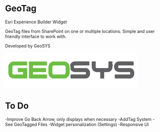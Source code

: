 
# GeoTag

Esri Experience Builder Widget

GeoTag files from SharePoint on one or multiple locations. Simple and user friendly interface to work with.



Developed by GeoSYS

![Logo](/src/assets/images/geosys.png)


# To Do

-Improve Go Back Arrow, only displays when necessary
-AddTag System
-See GeoTagged Files
-Widget personalization (Settings)
-Responsive UI